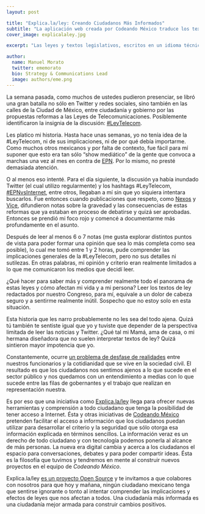 ```yaml
---
layout: post

title: "Explica.la/ley: Creando Ciudadanos Más Informados"
subtitle: "La aplicación web creada por Codeando México traduce los textos legislativos a lenguaje accesible para todos."
cover_image: explicalaley.jpg

excerpt: "Las leyes y textos legislativos, escritos en un idioma técnico y complicado, a veces son incomprensibles para nosotros, los ciudadanos mexicanos. Explica.la/ley nos traduce esos textos a palabras que podamos comprender y asimilar."

author:
  name: Manuel Morato
  twitter: ememorato
  bio: Strategy & Communications Lead
  image: authors/eme.png
---
```


La semana pasada, como muchos de ustedes pudieron presenciar, se libró una gran batalla no sólo en Twitter y redes sociales, sino también en las calles de la Ciudad de México, entre ciudadanía y gobierno por las propuestas reformas a las Leyes de Telecomunicaciones. Posiblemente identificaron la insignia de la discusión: [#LeyTelecom](https://twitter.com/search?q=%23leytelecom&src=typd).

Les platico mi historia. Hasta hace unas semanas, yo no tenía idea de la #LeyTelecom, ni de sus implicaciones, ni de por qué debía importarme. Como muchos otros mexicanos y por falta de contexto, fue fácil para mí suponer que esto era tan sólo “show mediático” de la gente que convoca a marchas una vez al mes en contra de [EPN](https://twitter.com/EPN). Por lo mismo, no presté demasiada atención.

O al menos eso intenté. Para el día siguiente, la discusión ya había inundado Twitter (el cual utilizo regularmente) y los hashtags  #LeyTelecom, [#EPNvsInternet](https://twitter.com/search?q=%23EPNvsInternet&src=tyah), entre otros, llegaban a mí sin que yo siquiera intentara buscarlos. Fue entonces cuando publicaciones que respeto, como [Nexos](http://www.redaccion.nexos.com.mx/?p=6176) y [Vice](http://www.vice.com/es_mx/read/la-guerra-abierta-de-enrique-pena-nieto-contra-internet), difundieron notas sobre la gravedad y las consecuencias de estas reformas que ya estaban en proceso de debatirse y quizá ser aprobadas. Entonces se prendió mi foco rojo y comencé a documentarme más profundamente en el asunto.

Después de leer al menos 6 o 7 notas (me gusta explorar distintos puntos de vista para poder formar una opinión que sea lo más completa como sea posible), lo cual me tomó entre 1 y 2 horas, pude comprender las implicaciones generales de la #LeyTelecom, pero no sus detalles ni sutilezas. En otras palabras, mi opinión y criterio eran realmente limitados a lo que me comunicaron los medios que decidí leer.

¿Qué hacer para saber más y comprender realmente todo el panorama de estas leyes y cómo afectan mi vida y a mi persona? Leer los textos de ley redactados por nuestro Congreso, para mí, equivale a un dolor de cabeza seguro y a sentirme realmente inútil. Sospecho que no estoy solo en esta situación.

Esta historia que les narro probablemente no les sea del todo ajena. Quizá tú también te sentiste igual que yo y tuviste que depender de la perspectiva limitada de leer las noticias y Twitter. ¿Qué tal mi Mamá, ama de casa, o mi hermana diseñadora que no suelen interpretar textos de ley? Quizá sintieron mayor impotencia que yo.

Constantemente, ocurre [un problema de desfase de realidades](http://codigoespagueti.com/internet/codeando-mexico-lanza-iniciativa-para-explicar-la-leytelecom/) entre nuestros funcionarios y la cotidianidad que se vive en la sociedad civil. El resultado es que los ciudadanos nos sentimos ajenos a lo que sucede en el sector público y nos quedamos con un entendimiento a medias con lo que sucede entre las filas de gobernantes y el trabajo que realizan en representación nuestra.

Es por eso que una iniciativa como [Explica.la/ley](http://explica.la) llega para ofrecer nuevas herramientas y comprensión a todo ciudadano que tenga la posibilidad de tener acceso a Internet. Ésta y otras iniciativas de [Codeando México](http://codeandomexico.org) pretenden facilitar el acceso a información que los ciudadanos puedan utilizar para desarrollar el criterio y la seguridad que sólo otorga esa información explicada en términos sencillos. La información veraz es un derecho de todo ciudadano y con tecnología podemos ponerla al alcance de más personas. La nueva era digital cambia y acerca a los ciudadanos el espacio para conversaciones, debates y para poder compartir ideas. Ésta es la filosofía que tuvimos y tendremos en mente al construir nuevos proyectos en el equipo de *Codeando México*. 

Explica.la/ley [es un proyecto Open Source](https://github.com/CodeandoMexico/cambia-la-ley) y te invitamos a que colabores con nosotros para que hoy y mañana, ningún ciudadano mexicano tenga que sentirse ignorante o tonto al intentar comprender las implicaciones y efectos de leyes que nos afectan a todos. Una ciudadanía más informada es una ciudadanía mejor armada para construir cambios positivos.
